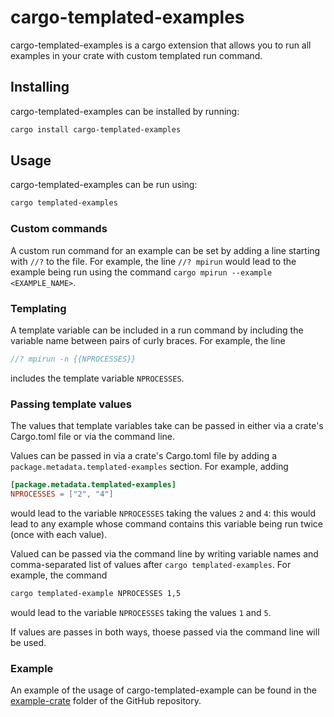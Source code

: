 # cargo-templated-examples
cargo-templated-examples is a cargo extension that allows you to run all examples in
your crate with custom templated run command.

## Installing
cargo-templated-examples can be installed by running:

```bash
cargo install cargo-templated-examples
```

## Usage
cargo-templated-examples can be run using:

```bash
cargo templated-examples
```

### Custom commands
A custom run command for an example can be set by adding a line starting with `//?` to the
file. For example, the line
```//? mpirun```
would lead to the example being run using the command `cargo mpirun --example <EXAMPLE_NAME>`.

### Templating
A template variable can be included in a run command by including the variable name
between pairs of curly braces. For example, the line
```rust
//? mpirun -n {{NPROCESSES}}
```
includes the template variable `NPROCESSES`.

### Passing template values
The values that template variables take can be passed in either via a crate's Cargo.toml file
or via the command line.

Values can be passed in via a crate's Cargo.toml file by adding a
`package.metadata.templated-examples` section. For example, adding
```toml
[package.metadata.templated-examples]
NPROCESSES = ["2", "4"]
```
would lead to the variable `NPROCESSES` taking the values `2` and `4`: this would lead to any
example whose command contains this variable being run twice (once with each value).

Valued can be passed via the command line by writing variable names and comma-separated list
of values after `cargo templated-examples`. For example, the command
```bash
cargo templated-example NPROCESSES 1,5
```
would lead to the variable `NPROCESSES` taking the values `1` and `5`.

If values are passes in both ways, thoese passed via the command line will be used.

### Example
An example of the usage of cargo-templated-example can be found in the 
[example-crate](https://github.com/mscroggs/cargo-templated-examples/tree/main/example-crate)
folder of the GitHub repository.
